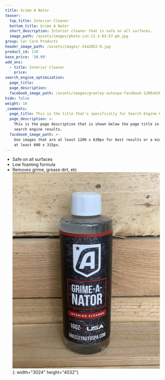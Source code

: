 ```yaml
---
title: Grime A Nator
teaser:
  top_title: Interior Cleaner
  bottom_title: Grime A Nator
  short_description: Interior cleaner that is safe on all surfaces.
  image_path: /assets/images/photo-jun-12-2-03-57-pm.jpg
group: Car Care Products
header_image_path: /assets/images/-24a2052-8.jpg
product_id: 110
base_price: '10.99'
add_ons:
  - title: Interior Cleaner
    price:
search_engine_optimization:
  page_title:
  page_description:
  facebook_image_path: /assets/images/greeley-autospa-facebook-1200x630.png
hide: false
weight: 10
_comments:
  page_title: This is the title that's specifically for Search Engine Optimization.
  page_description: >-
    This is the page description that is shown below the page title in the
    search engine results.
  facebook_image_path: >-
    Use images that are at least 1200 x 630px for best results or a minimum of
    at least 600 x 315px.
---
```


* Safe on all surfaces
* Low foaming formula
* Removes grime, grease dirt, etc![](/assets/images/photo-jun-12-2-03-57-pm.jpg){: width="3024" height="4032"}